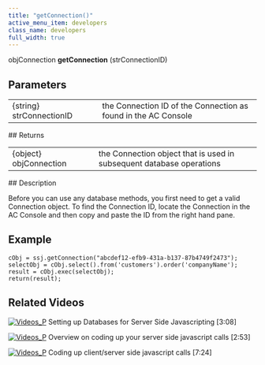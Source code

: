 ```yaml
---
title: "getConnection()"
active_menu_item: developers
class_name: developers
full_width: true
---
```



objConnection **getConnection** (strConnectionID)

## Parameters

<table>
<tr>
<td width="181">
{string} strConnectionID

</td>
<td width="18">
</td>
<td width="681">
the Connection ID of the Connection as found in the AC Console

</td>
</tr>
</table>
## Returns

<table>
<tr>
<td width="182">
{object} objConnection

</td>
<td width="16">
</td>
<td width="682">
the Connection object that is used in subsequent database operations

</td>
</tr>
</table>
## Description

Before you can use any database methods, you first need to get a valid Connection object. To find the Connection ID, locate the Connection in the AC Console and then copy and paste the ID from the right hand pane.

## Example

    cObj = ssj.getConnection("abcdef12-efb9-431a-b137-87b4749f2473");
    selectObj = cObj.select().from('customers').order('companyName');
    result = cObj.exec(selectObj);
    return(result);
     
   

## Related Videos

[![Videos\_P](/img/docs/videos_p.png)](http://www.youtube.com/v/vOOSCRbH6_Y?autoplay=1&hd=1&fs=1&showsearch=0&rel=0&) Setting up Databases for Server Side Javascripting [3:08]

[![Videos\_P](/img/docs/videos_p.png)](http://www.youtube.com/v/88rEQc8Itvk?autoplay=1&hd=1&fs=1&showsearch=0&rel=0&) Overview on coding up your server side javascript calls [2:53]

[![Videos\_P](/img/docs/videos_p.png)](http://www.youtube.com/v/qY9M8bP9b70?autoplay=1&hd=1&fs=1&showsearch=0&rel=0&) Coding up client/server side javascript calls [7:24]

     
   
